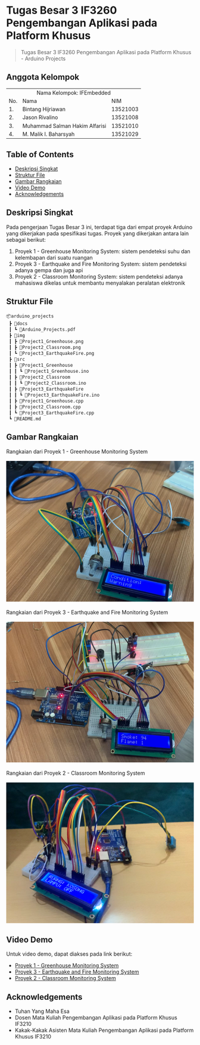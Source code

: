 # Tugas Besar 3 IF3260 Pengembangan Aplikasi pada Platform Khusus
> Tugas Besar 3 IF3260 Pengembangan Aplikasi pada Platform Khusus - Arduino Projects

## Anggota Kelompok
<table>
    <tr>
        <td colspan="3", align = "center"><center>Nama Kelompok: IFEmbedded</center></td>
    </tr>
    <tr>
        <td>No.</td>
        <td>Nama</td>
        <td>NIM</td>
    </tr>
    <tr>
        <td>1.</td>
        <td>Bintang Hijriawan</td>
        <td>13521003</td>
    </tr>
    <tr>
        <td>2.</td>
        <td>Jason Rivalino</td>
        <td>13521008</td>
    </tr>
    <tr>
        <td>3.</td>
        <td>Muhammad Salman Hakim Alfarisi</td>
        <td>13521010</td>
    </tr>
    <tr>
        <td>4.</td>
        <td>M. Malik I. Baharsyah</td>
        <td>13521029</td>
    </tr>
</table>

## Table of Contents
* [Deskripsi Singkat](#deskripsi-singkat)
* [Struktur File](#struktur-file)
* [Gambar Rangkaian](#gambar-rangkaian)
* [Video Demo](#video-demo)
* [Acknowledgements](#acknowledgements)

## Deskripsi Singkat 
Pada pengerjaan Tugas Besar 3 ini, terdapat tiga dari empat proyek Arduino yang dikerjakan pada spesifikasi tugas. Proyek yang dikerjakan antara lain sebagai berikut:
1. Proyek 1 - Greenhouse Monitoring System: sistem pendeteksi suhu dan kelembapan dari suatu ruangan
2. Proyek 3 - Earthquake and Fire Monitoring System: sistem pendeteksi adanya gempa dan juga api
3. Proyek 2 - Classroom Monitoring System: sistem pendeteksi adanya mahasiswa dikelas untuk membantu menyalakan peralatan elektronik

## Struktur File
```
📦arduino_projects
 ┣ 📂docs
 ┃ ┗ 📜Arduino_Projects.pdf
 ┣ 📂img
 ┃ ┣ 📜Project1_Greenhouse.png
 ┃ ┣ 📜Project2_Classroom.png
 ┃ ┗ 📜Project3_EarthquakeFire.png
 ┣ 📂src
 ┃ ┣ 📂Project1_Greenhouse
 ┃ ┃ ┗ 📜Project1_Greenhouse.ino
 ┃ ┣ 📂Project2_Classroom
 ┃ ┃ ┗ 📜Project2_Classroom.ino
 ┃ ┣ 📂Project3_EarthquakeFire
 ┃ ┃ ┗ 📜Project3_EarthquakeFire.ino
 ┃ ┣ 📜Project1_Greenhouse.cpp
 ┃ ┣ 📜Project2_Classroom.cpp
 ┃ ┗ 📜Project3_EarthquakeFire.cpp
 ┗ 📜README.md
```

## Gambar Rangkaian
Rangkaian dari Proyek 1 - Greenhouse Monitoring System<br><br>
![Project1](img/Project1_Greenhouse.png)
<br><br>
Rangkaian dari Proyek 3 - Earthquake and Fire Monitoring System<br><br>
![Project3](img/Project3_EarthquakeFire.png)
<br><br>
Rangkaian dari Proyek 2 - Classroom Monitoring System<br><br>
![Project2](img/Project2_Classroom.png)

## Video Demo
Untuk video demo, dapat diakses pada link berikut:<br>
- [Proyek 1 - Greenhouse Monitoring System](https://drive.google.com/file/d/1uTx2DEat7ewV-kEsYQTKva57vaRyaz-p/view?usp=drive_link)<br>
- [Proyek 3 - Earthquake and Fire Monitoring System](https://drive.google.com/file/d/1DTZ90-u0ZCSyecoqEX4bmLj5jbpZLCWr/view?usp=drive_link)<br>
- [Proyek 2 - Classroom Monitoring System](https://drive.google.com/file/d/10DwcWLylWrxZhUY167ViWxy3p_JRfXn2/view?usp=drive_link)

## Acknowledgements
- Tuhan Yang Maha Esa
- Dosen Mata Kuliah Pengembangan Aplikasi pada Platform Khusus IF3210
- Kakak-Kakak Asisten Mata Kuliah Pengembangan Aplikasi pada Platform Khusus IF3210
